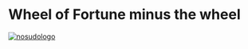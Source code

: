# Wheel of Fortune minus the wheel

[
![nosudologo](https://user-images.githubusercontent.com/49554888/82798889-ccd69f80-9e3e-11ea-8c07-0f2b417e8175.jpeg)
](url)
